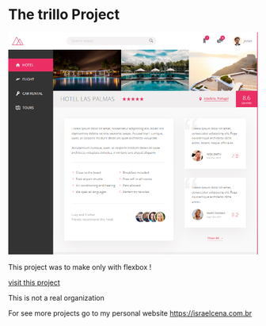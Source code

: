 # The trillo Project

![The Trillo Project](./trillo.png)

This project was to make only with flexbox !

[visit this project](https://www.trillo.israelcena.com.br/)

This is not a real organization

For see more projects go to my personal website
https://israelcena.com.br
